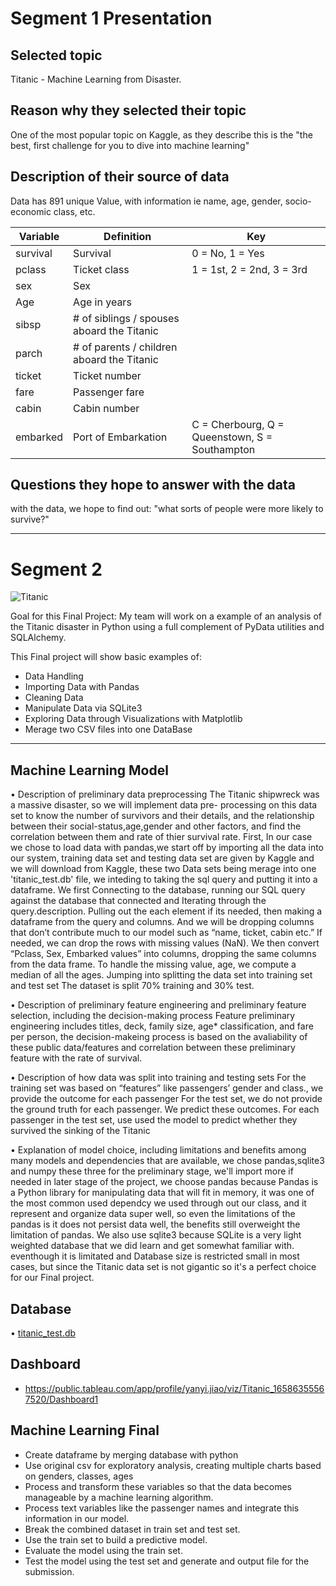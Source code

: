 # Segment 1 Presentation  

## Selected topic
Titanic - Machine Learning from Disaster. 

## Reason why they selected their topic
One of the most popular topic on Kaggle, as they describe this is the "the best, first challenge for you to dive into machine learning"

## Description of their source of data
Data has 891 unique Value, with information ie name, age, gender, socio-economic class, etc.

| Variable     | Definition                                 | Key                                            |
| --------     |  ---------                                 | ----------------------------                   |
| survival     | Survival                                   | 0 = No, 1 = Yes                                |
| pclass	   | Ticket class	                            |1 = 1st, 2 = 2nd, 3 = 3rd                       |
| sex	       | Sex                                        |                                                |	
| Age	       | Age in years                               |                                                |	
| sibsp	       | # of siblings / spouses aboard the Titanic	|                                                |
| parch	       | # of parents / children aboard the Titanic	|                                                |
| ticket       | Ticket number	                            |                                                |
| fare         | Passenger fare	                            |                                                |
| cabin        | Cabin number	                            |                                                |
| embarked     | Port of Embarkation	                    | C = Cherbourg, Q = Queenstown, S = Southampton |

## Questions they hope to answer with the data
with the data, we hope to find out:
"what sorts of people were more likely to survive?"

---






# Segment 2

![Titanic](https://cdn.mos.cms.futurecdn.net/X2HayNRX94wPEBtGqg7MJE.jpg "Titanic")

Goal for this Final Project:
My team will work on a example of an analysis of the Titanic disaster in Python using a full complement of PyData utilities and SQLAlchemy.

This Final project will show basic examples of:
* Data Handling
* Importing Data with Pandas
* Cleaning Data
* Manipulate Data via SQLite3
* Exploring Data through Visualizations with Matplotlib
* Merage two CSV files into one DataBase
---

## Machine Learning Model


•	Description of preliminary data preprocessing
The Titanic shipwreck was a massive disaster, so we will implement data pre- processing on this data set to know the number of survivors and their details, and the relationship between their social-status,age,gender and other factors, and find the correlation between them and rate of thier survival rate. 
First, In our case we chose to load data with pandas,we start off by importing all the data into our system, training data set and testing data set are given by Kaggle and we will download from Kaggle, these two Data sets being merage into one 'titanic_test.db' file, we inteding to taking the sql query and putting it into a dataframe. We first Connecting to the database, running our SQL query against the database that connected and Iterating through the query.description.  Pulling out the each element if its needed, then making a dataframe from the query and columns. And we will be dropping columns that don’t contribute much to our model such as “name, ticket, cabin etc.” If needed, we can drop the rows with missing values (NaN). We then convert “Pclass, Sex, Embarked values” into columns, dropping the same columns from the data frame. To handle the missing value, age, we compute a median of all the ages. Jumping into splitting the data set into training set and test set The dataset is split 70% training and 30% test.

•	Description of preliminary feature engineering and preliminary feature selection, including the decision-making process
Feature preliminary engineering includes titles, deck, family size, age* classification, and fare per person, the decision-makeing process is based on the avaliability of these public data/features and correlation between these preliminary feature with the rate of survival. 

•	Description of how data was split into training and testing sets
 For the training set was based on “features” like passengers’ gender and class., we provide the outcome for each passenger
 For the test set, we do not provide the ground truth for each passenger. We predict these outcomes. For each passenger in the test set, use used the model to predict
 whether they survived the sinking of the Titanic
  
•	Explanation of model choice, including limitations and benefits
  among many models and dependencies that are available, we chose pandas,sqlite3 and numpy these three for the preliminary stage, we'll import more if needed in later stage of the project, we choose pandas because Pandas is a Python library for manipulating data that will fit in memory, it was one of the most common used dependcy we used through out our class, and it represent and organize data super well, so even the limitations of the pandas is it does not persist data well, the benefits still overweight the limitation of pandas. We also use sqlite3 because SQLite is a very light weighted database that we did learn and get somewhat familiar with. eventhough it is limitated and Database size is restricted small in most cases, but since the Titanic data set is not gigantic so it's a perfect choice for our Final project.


## Database

• [titanic_test.db](titanic_data/titanic_test.db)

## Dashboard
* https://public.tableau.com/app/profile/yanyi.jiao/viz/Titanic_16586355567520/Dashboard1

## Machine Learning Final 

*	Create dataframe by merging database with python
* Use original csv for exploratory analysis, creating multiple charts based on genders, classes, ages
*	Process and transform these variables so that the data becomes manageable by a machine learning algorithm.
* Process text variables like the passenger names and integrate this information in our model.
*	Break the combined dataset in train set and test set.
*	Use the train set to build a predictive model.
* Evaluate the model using the train set.
* Test the model using the test set and generate and output file for the submission.
